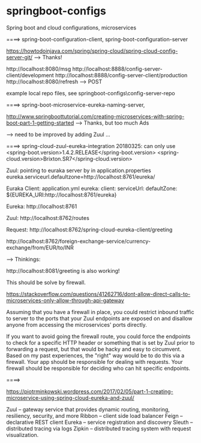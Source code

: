# springboot-configs
Spring boot and cloud configurations, microservices

====> spring-boot-configuration-client, spring-boot-configuration-server

https://howtodoinjava.com/spring/spring-cloud/spring-cloud-config-server-git/ --> Thanks!

http://localhost:8080/msg 
http://localhost:8888/config-server-client/development 
http://localhost:8888/config-server-client/production 
http://localhost:8080/refresh --> POST 

example local repo files, see springboot-configs\config-server-repo


====> spring-boot-microservice-eureka-naming-server,

http://www.springboottutorial.com/creating-microservices-with-spring-boot-part-1-getting-started --> Thanks, but too much Ads

--> need to be improved by adding Zuul ...

====> spring-cloud-zuul-eureka-integration
20180325: can only use 
<spring-boot.version>1.4.2.RELEASE</spring-boot.version>
<spring-cloud.version>Brixton.SR7</spring-cloud.version>

Zuul: pointing to euraka server by in application.properties
eureka.serviceurl.defaultzone=http://localhost:8761/eureka/

Euraka Client: application.yml
eureka:
  client:
    serviceUrl:
      defaultZone: ${EUREKA_URI:http://localhost:8761/eureka}

Eureka: http://localhost:8761 

Zuul: http://localhost:8762/routes

Request: http://localhost:8762/spring-cloud-eureka-client/greeting 

http://localhost:8762/foreign-exchange-service/currency-exchange/from/EUR/to/INR 


--> Thinkings:

http://localhost:8081/greeting is also working!

This should be solve by firewall.

https://stackoverflow.com/questions/41262716/dont-allow-direct-calls-to-microservices-only-allow-through-api-gateway 

Assuming that you have a firewall in place, you could restrict inbound traffic to server to the ports that your Zuul endpoints are exposed on and disallow anyone from accessing the microservices' ports directly.

If you want to avoid going the firewall route, you could force the endpoints to check for a specific HTTP header or something that is set by Zuul prior to forwarding a request, but that would be hacky and easy to circumvent. Based on my past experiences, the "right" way would be to do this via a firewall. Your app should be responsible for dealing with requests. Your firewall should be responsible for deciding who can hit specific endpoints.

====>

https://piotrminkowski.wordpress.com/2017/02/05/part-1-creating-microservice-using-spring-cloud-eureka-and-zuul/ 

Zuul –  gateway service that provides dynamic routing, monitoring, resiliency, security, and more 
Ribbon – client side load balancer 
Feign – declarative REST client 
Eureka – service registration and discovery 
Sleuth – distributed tracing via logs 
Zipkin – distributed tracing system with request visualization. 






